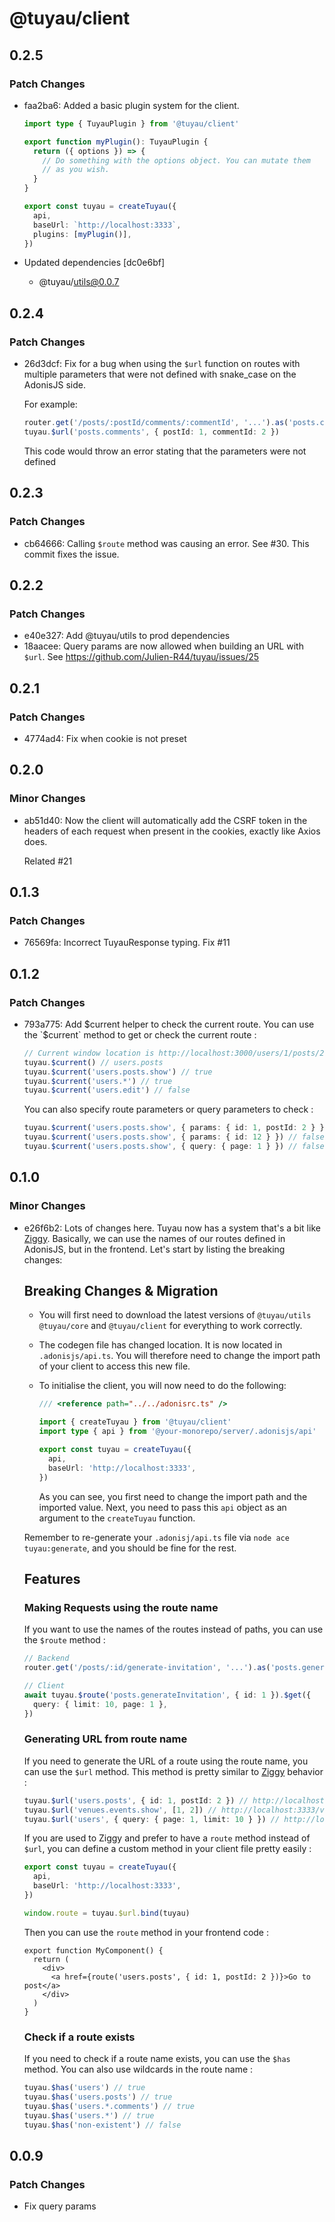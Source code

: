 # @tuyau/client

## 0.2.5

### Patch Changes

- faa2ba6: Added a basic plugin system for the client.

  ```ts
  import type { TuyauPlugin } from '@tuyau/client'

  export function myPlugin(): TuyauPlugin {
    return ({ options }) => {
      // Do something with the options object. You can mutate them
      // as you wish.
    }
  }

  export const tuyau = createTuyau({
    api,
    baseUrl: `http://localhost:3333`,
    plugins: [myPlugin()],
  })
  ```

- Updated dependencies [dc0e6bf]
  - @tuyau/utils@0.0.7

## 0.2.4

### Patch Changes

- 26d3dcf: Fix for a bug when using the `$url` function on routes with multiple parameters that were not defined with snake_case on the AdonisJS side.

  For example:

  ```ts
  router.get('/posts/:postId/comments/:commentId', '...').as('posts.comments')
  tuyau.$url('posts.comments', { postId: 1, commentId: 2 })
  ```

  This code would throw an error stating that the parameters were not defined

## 0.2.3

### Patch Changes

- cb64666: Calling `$route` method was causing an error. See #30. This commit fixes the issue.

## 0.2.2

### Patch Changes

- e40e327: Add @tuyau/utils to prod dependencies
- 18aacee: Query params are now allowed when building an URL with `$url`. See https://github.com/Julien-R44/tuyau/issues/25

## 0.2.1

### Patch Changes

- 4774ad4: Fix when cookie is not preset

## 0.2.0

### Minor Changes

- ab51d40: Now the client will automatically add the CSRF token in the headers of each request when present in the cookies, exactly like Axios does.

  Related #21

## 0.1.3

### Patch Changes

- 76569fa: Incorrect TuyauResponse typing. Fix #11

## 0.1.2

### Patch Changes

- 793a775: Add $current helper to check the current route. You can use the `$current` method to get or check the current route :

  ```ts
  // Current window location is http://localhost:3000/users/1/posts/2, route name is users.posts.show
  tuyau.$current() // users.posts
  tuyau.$current('users.posts.show') // true
  tuyau.$current('users.*') // true
  tuyau.$current('users.edit') // false
  ```

  You can also specify route parameters or query parameters to check :

  ```ts
  tuyau.$current('users.posts.show', { params: { id: 1, postId: 2 } }) // true
  tuyau.$current('users.posts.show', { params: { id: 12 } }) // false
  tuyau.$current('users.posts.show', { query: { page: 1 } }) // false
  ```

## 0.1.0

### Minor Changes

- e26f6b2: Lots of changes here. Tuyau now has a system that's a bit like [Ziggy](https://github.com/tighten/ziggy). Basically, we can use the names of our routes defined in AdonisJS, but in the frontend. Let's start by listing the breaking changes:

  ## Breaking Changes & Migration

  - You will first need to download the latest versions of `@tuyau/utils` `@tuyau/core` and `@tuyau/client` for everything to work correctly.
  - The codegen file has changed location. It is now located in `.adonisjs/api.ts`. You will therefore need to change the import path of your client to access this new file.
  - To initialise the client, you will now need to do the following:

    ```ts
    /// <reference path="../../adonisrc.ts" />

    import { createTuyau } from '@tuyau/client'
    import type { api } from '@your-monorepo/server/.adonisjs/api'

    export const tuyau = createTuyau({
      api,
      baseUrl: 'http://localhost:3333',
    })
    ```

    As you can see, you first need to change the import path and the imported value. Next, you need to pass this `api` object as an argument to the `createTuyau` function.

  Remember to re-generate your `.adonisj/api.ts` file via `node ace tuyau:generate`, and you should be fine for the rest.

  ## Features

  ### Making Requests using the route name

  If you want to use the names of the routes instead of paths, you can use the `$route` method :

  ```ts
  // Backend
  router.get('/posts/:id/generate-invitation', '...').as('posts.generateInvitation')

  // Client
  await tuyau.$route('posts.generateInvitation', { id: 1 }).$get({
    query: { limit: 10, page: 1 },
  })
  ```

  ### Generating URL from route name

  If you need to generate the URL of a route using the route name, you can use the `$url` method. This method is pretty similar to [Ziggy](https://github.com/tighten/ziggy) behavior :

  ```ts
  tuyau.$url('users.posts', { id: 1, postId: 2 }) // http://localhost:3333/users/1/posts/2
  tuyau.$url('venues.events.show', [1, 2]) // http://localhost:3333/venues/1/events/2
  tuyau.$url('users', { query: { page: 1, limit: 10 } }) // http://localhost:3333/users?page=1&limit=10
  ```

  If you are used to Ziggy and prefer to have a `route` method instead of `$url`, you can define a custom method in your client file pretty easily :

  ```ts
  export const tuyau = createTuyau({
    api,
    baseUrl: 'http://localhost:3333',
  })

  window.route = tuyau.$url.bind(tuyau)
  ```

  Then you can use the `route` method in your frontend code :

  ```tsx
  export function MyComponent() {
    return (
      <div>
        <a href={route('users.posts', { id: 1, postId: 2 })}>Go to post</a>
      </div>
    )
  }
  ```

  ### Check if a route exists

  If you need to check if a route name exists, you can use the `$has` method. You can also use wildcards in the route name :

  ```ts
  tuyau.$has('users') // true
  tuyau.$has('users.posts') // true
  tuyau.$has('users.*.comments') // true
  tuyau.$has('users.*') // true
  tuyau.$has('non-existent') // false
  ```

## 0.0.9

### Patch Changes

- Fix query params
